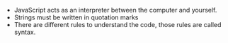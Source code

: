  - JavaScript acts as an interpreter between the computer and yourself.
 - Strings must be written in quotation marks
 - There are different rules to understand the code, those rules are called syntax.